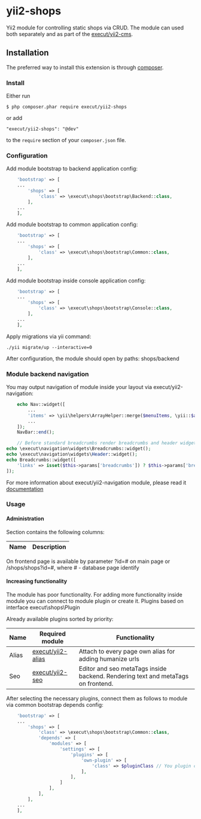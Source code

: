 # yii2-shops
Yii2 module for controlling static shops via CRUD. The module can used both separately and as part
of the [execut/yii2-cms](https://github.com/execut/yii2-cms).

## Installation

The preferred way to install this extension is through [composer](http://getcomposer.org/download/).

### Install

Either run

```
$ php composer.phar require execut/yii2-shops
```

or add

```
"execut/yii2-shops": "@dev"
```

to the ```require``` section of your `composer.json` file.

### Configuration

Add module bootstrap to backend application config:
```php
    'bootstrap' => [
    ...
        'shops' => [
            'class' => \execut\shops\bootstrap\Backend::class,
        ],
    ...
    ],
```

Add module bootstrap to common application config:
```php
    'bootstrap' => [
    ...
        'shops' => [
            'class' => \execut\shops\bootstrap\Common::class,
        ],
    ...
    ],
```

Add module bootstrap inside console application config:
```php
    'bootstrap' => [
    ...
        'shops' => [
            'class' => \execut\shops\bootstrap\Console::class,
        ],
    ...
    ],
```

Apply migrations via yii command:
```
./yii migrate/up --interactive=0
```

After configuration, the module should open by paths:
shops/backend

### Module backend navigation

You may output navigation of module inside your layout via execut/yii2-navigation:
```php
    echo Nav::widget([
        ...
        'items' => \yii\helpers\ArrayHelper::merge($menuItems, \yii::$app->navigation->getMenuItems()),
        ...
    ]);
    NavBar::end();

    // Before standard breadcrumbs render breadcrumbs and header widget:
echo \execut\navigation\widgets\Breadcrumbs::widget();
echo \execut\navigation\widgets\Header::widget();
echo Breadcrumbs::widget([
    'links' => isset($this->params['breadcrumbs']) ? $this->params['breadcrumbs'] : [],
]);
```
For more information about execut/yii2-navigation module, please read it [documentation](https://github.com/execut/yii2-navigation)

### Usage
#### Administration


Section contains the following columns:

Name|Description
----|-----------

On frontend page is available by parameter ?id=# on main page or /shops/shops?id=#, where # - database page identify

#### Increasing functionality

The module has poor functionality. For adding more functionality inside module you can connect to module plugin or create it. Plugins based on interface execut\shops\Plugin


Already available plugins sorted by priority:

Name|Required module|Functionality
----|---------------|-------------
Alias|[execut/yii2-alias](http://github.com/execut/yii2-alias)|Attach to every page own alias for adding humanize urls
Seo|[execut/yii2-seo](http://github.com/execut/yii2-seo)|Editor and seo metaTags inside backend. Rendering text and metaTags on frontend.

After selecting the necessary plugins, connect them as follows to module via common bootstrap depends config:
```php
    'bootstrap' => [
    ...
        'shops' => [
            'class' => \execut\shops\bootstrap\Common::class,
            'depends' => [
                'modules' => [
                    'settings' => [
                        'plugins' => [
                            'own-plugin' => [
                                'class' => $pluginClass // You plugin class here
                            ],
                        ],
                    ]
                ],
            ],
        ],
    ...
    ],
```
